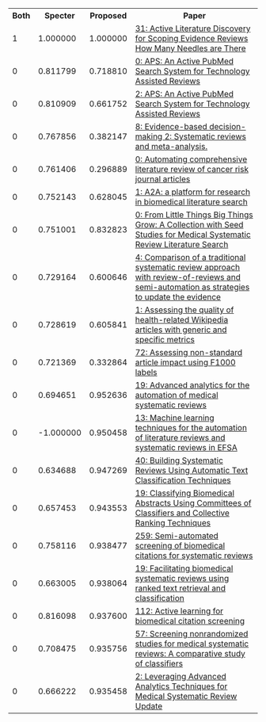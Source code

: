 <html><table><tr>
<th>Both</th>
<th>Specter</th>
<th>Proposed</th>
<th>Paper</th>
</tr>
<tr>
<td>1</td>
<td>1.000000</td>
<td>1.000000</td>
<td><a href="https://www.semanticscholar.org/paper/0c93cf1bbf1f76164ce17cbe371a4d8746761a9a">31: Active Literature Discovery for Scoping Evidence Reviews How Many Needles are There</a></td>
</tr>
<tr>
<td>0</td>
<td>0.811799</td>
<td>0.718810</td>
<td><a href="https://www.semanticscholar.org/paper/c948e3e9217f13432d9a5a29d84fd6400016cb1c">0: APS: An Active PubMed Search System for Technology Assisted Reviews</a></td>
</tr>
<tr>
<td>0</td>
<td>0.810909</td>
<td>0.661752</td>
<td><a href="https://www.semanticscholar.org/paper/4c7b6b595ad73bd8c5fd45976a8641d6adb8d268">2: APS: An Active PubMed Search System for Technology Assisted Reviews</a></td>
</tr>
<tr>
<td>0</td>
<td>0.767856</td>
<td>0.382147</td>
<td><a href="https://www.semanticscholar.org/paper/7f4b4256c423f2fcecb107d7b009db84f1b44860">8: Evidence-based decision-making 2: Systematic reviews and meta-analysis.</a></td>
</tr>
<tr>
<td>0</td>
<td>0.761406</td>
<td>0.296889</td>
<td><a href="https://www.semanticscholar.org/paper/6e098fe61de8b94f81cd894d8d5ea2a3afd434fc">0: Automating comprehensive literature review of cancer risk journal articles</a></td>
</tr>
<tr>
<td>0</td>
<td>0.752143</td>
<td>0.628045</td>
<td><a href="https://www.semanticscholar.org/paper/d8e009f33fafefbd5744daecf592795fb39b5438">1: A2A: a platform for research in biomedical literature search</a></td>
</tr>
<tr>
<td>0</td>
<td>0.751001</td>
<td>0.832823</td>
<td><a href="https://www.semanticscholar.org/paper/7cc0f36e3dfef71075c6cdf6a9a6adcaddedd840">0: From Little Things Big Things Grow: A Collection with Seed Studies for Medical Systematic Review Literature Search</a></td>
</tr>
<tr>
<td>0</td>
<td>0.729164</td>
<td>0.600646</td>
<td><a href="https://www.semanticscholar.org/paper/981159a81cddce47f337d6f6c983755b813bfa74">4: Comparison of a traditional systematic review approach with review-of-reviews and semi-automation as strategies to update the evidence</a></td>
</tr>
<tr>
<td>0</td>
<td>0.728619</td>
<td>0.605841</td>
<td><a href="https://www.semanticscholar.org/paper/9a1c237dd3692545d024968b8831c5c00fb29f79">1: Assessing the quality of health-related Wikipedia articles with generic and specific metrics</a></td>
</tr>
<tr>
<td>0</td>
<td>0.721369</td>
<td>0.332864</td>
<td><a href="https://www.semanticscholar.org/paper/402321e28448675c7cd7852b0c6c4c08311f75d6">72: Assessing non-standard article impact using F1000 labels</a></td>
</tr>
<tr>
<td>0</td>
<td>0.694651</td>
<td>0.952636</td>
<td><a href="https://www.semanticscholar.org/paper/470fc4ab65883d59284abe77a2b55907a95203bb">19: Advanced analytics for the automation of medical systematic reviews</a></td>
</tr>
<tr>
<td>0</td>
<td>-1.000000</td>
<td>0.950458</td>
<td><a href="https://www.semanticscholar.org/paper/ececc1eb0606eb31074cadf9def86169818091e7">13: Machine learning techniques for the automation of literature reviews and systematic reviews in EFSA</a></td>
</tr>
<tr>
<td>0</td>
<td>0.634688</td>
<td>0.947269</td>
<td><a href="https://www.semanticscholar.org/paper/dd4fe188b889792b8ce8a6cd071e1485f3f25a05">40: Building Systematic Reviews Using Automatic Text Classification Techniques</a></td>
</tr>
<tr>
<td>0</td>
<td>0.657453</td>
<td>0.943553</td>
<td><a href="https://www.semanticscholar.org/paper/d3077a3461b53c129abe73ba2aa1694966be6bfc">19: Classifying Biomedical Abstracts Using Committees of Classifiers and Collective Ranking Techniques</a></td>
</tr>
<tr>
<td>0</td>
<td>0.758116</td>
<td>0.938477</td>
<td><a href="https://www.semanticscholar.org/paper/5d24ad9e1222085740d3cd12c48ff6ac171b814b">259: Semi-automated screening of biomedical citations for systematic reviews</a></td>
</tr>
<tr>
<td>0</td>
<td>0.663005</td>
<td>0.938064</td>
<td><a href="https://www.semanticscholar.org/paper/b682c144a5ac95ecd217c5f972428df8b7c679a5">19: Facilitating biomedical systematic reviews using ranked text retrieval and classification</a></td>
</tr>
<tr>
<td>0</td>
<td>0.816098</td>
<td>0.937600</td>
<td><a href="https://www.semanticscholar.org/paper/ff52c56a82a859f6749cb2b52dab9a6741abc8a5">112: Active learning for biomedical citation screening</a></td>
</tr>
<tr>
<td>0</td>
<td>0.708475</td>
<td>0.935756</td>
<td><a href="https://www.semanticscholar.org/paper/d468d1b8861186de09b0bfb4f9755678c21bad59">57: Screening nonrandomized studies for medical systematic reviews: A comparative study of classifiers</a></td>
</tr>
<tr>
<td>0</td>
<td>0.666222</td>
<td>0.935458</td>
<td><a href="https://www.semanticscholar.org/paper/567b3498d74640e65b61d91ec345e44798befd86">2: Leveraging Advanced Analytics Techniques for Medical Systematic Review Update</a></td>
</tr>
</table></html>
